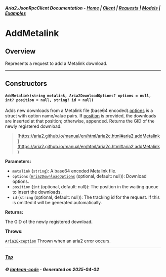 ##### Aria2.JsonRpcClient Documentation  - [Home](index.md) | [Client](client.md) | [Requests](requests.md) | [Models](models.md) | [Examples](examples.md)

# AddMetalink

## Overview

Represents a request to add a Metalink download.

---

## Constructors
#### `AddMetalink(string metalink, Aria2DownloadOptions? options = null, int? position = null, string? id = null)`

Adds new downloads from a Metalink file (base64 encoded).[options](#AddMetalink_string_metalink__Aria2DownloadOptions__options___null__int__position___null__string__id___null_options) is a struct with option name/value pairs.
If [position](#AddMetalink_string_metalink__Aria2DownloadOptions__options___null__int__position___null__string__id___null_position) is provided, the downloads are inserted at that position; otherwise, appended.
Returns the GID of the newly registered download.

> [https://aria2.github.io/manual/en/html/aria2c.html#aria2.addMetalink](https://aria2.github.io/manual/en/html/aria2c.html#aria2.addMetalink)

**Parameters:**
<a id="AddMetalink_string_metalink__Aria2DownloadOptions__options___null__int__position___null__string__id___null_metalink"></a>
- `metalink` (`string`): A base64 encoded Metalink file.
<a id="AddMetalink_string_metalink__Aria2DownloadOptions__options___null__int__position___null__string__id___null_options"></a>
- `options` ([`Aria2DownloadOptions`](model_Aria2DownloadOptions.md) (optional, default: null)): Download options.
<a id="AddMetalink_string_metalink__Aria2DownloadOptions__options___null__int__position___null__string__id___null_position"></a>
- `position` (`int` (optional, default: null)): The position in the waiting queue to insert the downloads.
<a id="AddMetalink_string_metalink__Aria2DownloadOptions__options___null__int__position___null__string__id___null_id"></a>
- `id` (`string` (optional, default: null)): The tracking id for the request. If this is omitted it will be generated automatically.

**Returns:**

The GID of the newly registered download.

**Throws:**

[`Aria2Exception`](Aria2Exception.md)
Thrown when an aria2 error occurs.

---




##### [Top](#top)
##### © [lantean-code](https://github.com/lantean-code) - _Generated on 2025-04-02_
